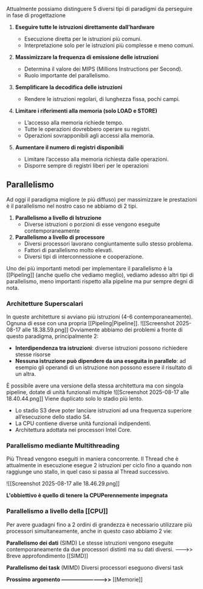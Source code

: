 Attualmente possiamo distinguere 5 diversi tipi di paradigmi da perseguire in fase di progettazione
1. **Eseguire tutte le istruzioni direttamente dall’hardware** 
	- Esecuzione diretta per le istruzioni più comuni. 
	-  Interpretazione solo per le istruzioni più complesse e meno comuni.
	  
2. **Massimizzare la frequenza di emissione delle istruzioni** 
	- Determina il valore dei MIPS (Millions Instructions per Second). 
	-  Ruolo importante del parallelismo. 

3. **Semplificare la decodifica delle istruzioni** 
	-  Rendere le istruzioni regolari, di lunghezza fissa, pochi campi.

4. **Limitare i riferimenti alla memoria (solo LOAD e STORE)** 
	- L’accesso alla memoria richiede tempo.
	- Tutte le operazioni dovrebbero operare su registri.
	- Operazioni sovrapponibili agli accessi alla memoria.

5. **Aumentare il numero di registri disponibili** 
	- Limitare l’accesso alla memoria richiesta dalle operazioni. 
	- Disporre sempre di registri liberi per le operazioni

## Parallelismo
Ad oggi il paradigma migliore (e più diffuso) per massimizzare le prestazioni è il parallelismo nel nostro caso ne abbiamo di 2 tipi.
1. **Parallelismo a livello di Istruzione**
	- Diverse istruzioni o porzioni di esse vengono eseguite contemporaneamente
2. **Parallelismo a livello di processore**
	- Diversi processori lavorano congiuntamente sullo stesso problema.
	- Fattori di parallelismo molto elevati. 
	- Diversi tipi di interconnessione e cooperazione.

Uno dei più importanti metodi per implementare il parallelismo è la [[Pipeling]] (anche quello che vediamo meglio), vediamo adesso altri tipi di parallelismo, meno importanti rispetto alla pipeline ma pur sempre degni di nota.

### Architetture Superscalari

In queste architetture si avviano più istruzioni (4-6 contemporaneamente). Ognuna di esse con una propria [[Pipeling|Pipeline]].
![[Screenshot 2025-08-17 alle 18.38.59.png]]
Ovviamente abbiamo dei problemi a fronte di questo paradigma, principalmente 2:
- **Interdipendenza tra istruzioni**: diverse istruzioni possono richiedere stesse risorse
- **Nessuna istruzione può dipendere da una eseguita in parallelo**: ad esempio gli operandi di un istruzione non possono essere il risultato di un altra.


È possibile avere una versione della stessa architettura ma con singola pipeline, dotate di unità funzionali multiple
![[Screenshot 2025-08-17 alle 18.40.44.png]]
Viene duplicato solo lo stadio più lento.
- Lo stadio S3 deve poter lanciare istruzioni ad una frequenza superiore all’esecuzione dello stadio S4.
- La CPU contiene diverse unità funzionali indipendenti. 
- Architettura adottata nei processori Intel Core.

### Parallelismo mediante Multithreading
Più Thread vengono eseguiti in maniera concorrente.
Il Thread che è attualmente in esecuzione esegue 2 istruzioni per ciclo fino a quando non raggiunge uno stallo, in quel caso si passa al Thread successivo.


![[Screenshot 2025-08-17 alle 18.46.29.png]]

**L'obbiettivo è quello di tenere la CPUPerennemente impegnata** 

### Parallelismo a livello della [[CPU]]
Per avere guadagni fino a 2 ordini di grandezza è necessario utilizzare più processori simultaneamente, anche in questo caso abbiamo 2 vie:

**Parallelismo dei dati** (SIMD)
Le stesse istruzioni vengono eseguite contemporaneamente da due processori distinti ma su dati diversi.
--->> Breve approfondimento [[SIMD]]

**Parallelismo dei task** (MIMD)
Diversi processori eseguono diversi task


**Prossimo argomento —————————>>** [[Memorie]]

